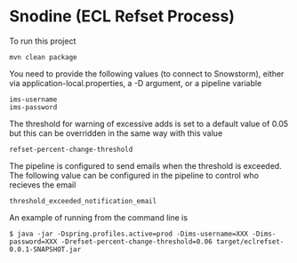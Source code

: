 # Snodine (ECL Refset Process)

To run this project

```
mvn clean package
```

You need to provide the following values (to connect to Snowstorm), either via application-local.properties, a -D argument, or a pipeline variable

```
ims-username
ims-password
```

The threshold for warning of excessive adds is set to a default value of 0.05 but this can be overridden in the same way with this value

```
refset-percent-change-threshold
```

The pipeline is configured to send emails when the threshold is exceeded.  The following value can be configured in the pipeline to control who recieves the email

```
threshold_exceeded_notification_email
```

An example of running from the command line is

```
$ java -jar -Dspring.profiles.active=prod -Dims-username=XXX -Dims-password=XXX -Drefset-percent-change-threshold=0.06 target/eclrefset-0.0.1-SNAPSHOT.jar

```
